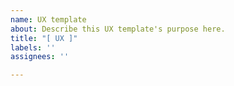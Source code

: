 ```yaml
---
name: UX template
about: Describe this UX template's purpose here.
title: "[ UX ]"
labels: ''
assignees: ''

---
```



